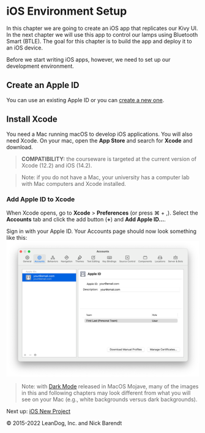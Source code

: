 # iOS Environment Setup

In this chapter we are going to create an iOS app that replicates our Kivy UI. In the next chapter we will use this app to control our lamps using Bluetooth Smart (BTLE).  The goal for this chapter is to build the app and deploy it to an iOS device.

Before we start writing iOS apps, however, we need to set up our development environment.

## Create an Apple ID

You can use an existing Apple ID or you can [create a new one](https://appleid.apple.com).

## Install Xcode

You need a Mac running macOS to develop iOS applications. You will also need Xcode. On your mac, open the **App Store** and search for **Xcode** and download.

> **COMPATIBILITY:** the courseware is targeted at the current version of Xcode (12.2) and iOS (14.2).

> Note: if you do not have a Mac, your university has a computer lab with Mac computers and Xcode installed.

### Add Apple ID to Xcode

When Xcode opens, go to **Xcode** > **Preferences** (or press ⌘ + ,). Select the **Accounts** tab and click the add button (**+**) and **Add Apple ID...**.

Sign in with your Apple ID. Your Accounts page should now look something like this:
<br/>![](Images/accounts.png)

> Note: with [Dark Mode](https://support.apple.com/en-us/HT208976) released in MacOS Mojave, many of the images in this and following chapters may look different from what you will see on your Mac (e.g., white backgrounds versus dark backgrounds).

Next up: [iOS New Project](../08.2_iOS_New_Project/README.md)

&copy; 2015-2022 LeanDog, Inc. and Nick Barendt
